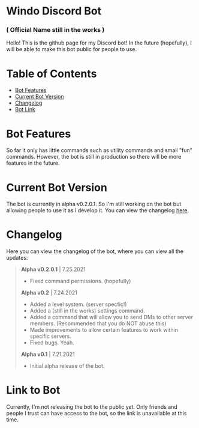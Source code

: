 # Windo Discord Bot
### ( Official Name still in the works )

Hello! This is the github page for my Discord bot! In the future (hopefully), I will be able to make this bot public for people to use.

# Table of Contents
- [Bot Features](https://github.com/MarkE16/WindoBot#bot-features)
- [Current Bot Version](https://github.com/MarkE16/WindoBot#current-bot-version)
- [Changelog](https://github.com/MarkE16/WindoBot#changelog)
- [Bot Link](https://github.com/MarkE16/WindoBot#link-to-bot)

# Bot Features
So far it only has little commands such as utility commands and small "fun" commands. However, the bot is still in production so there will be more features in the future.

# Current Bot Version
The bot is currently in alpha v0.2.0.1. So I'm still working on the bot but allowing people to use it as I develop it. You can view the changelog [here](https://github.com/MarkE16/WindoBot#changelog).

# Changelog
Here you can view the changelog of the bot, where you can view all the updates:  
> **Alpha v0.2.0.1** | 7.25.2021
> - Fixed command permissions. (hopefully)
> 
> **Alpha v0.2** | 7.24.2021
> - Added a level system. (server specfic!)
> - Added a (still in the works) settings command.
> - Added a command that will allow you to send DMs to other server members. (Recommended that you do NOT abuse this)
> - Made improvements to allow certain features to work within specific servers.
> - Fixed bugs. Yeah.
>
> **Alpha v0.1** | 7.21.2021
> - Initial alpha release of the bot.

# Link to Bot
Currently, I'm not releasing the bot to the public yet. Only friends and people I trust can have access to the bot, so the link is unavailable at this time.